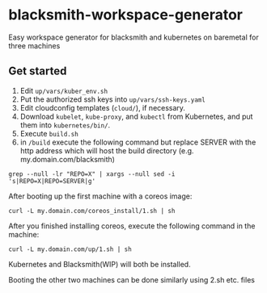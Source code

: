 # blacksmith-workspace-generator
Easy workspace generator for blacksmith and kubernetes on baremetal for three machines

## Get started
1. Edit `up/vars/kuber_env.sh`
2. Put the authorized ssh keys into `up/vars/ssh-keys.yaml`
3. Edit cloudconfig templates (`cloud/`), if necessary.
4. Download `kubelet`, `kube-proxy`, and `kubectl` from Kubernetes, and put them into `kubernetes/bin/`.
5. Execute `build.sh`
6. in `/build` execute the following command but replace SERVER with the http address which will host the build directory (e.g. my.domain.com/blacksmith)
```
grep --null -lr "REPO=X" | xargs --null sed -i 's|REPO=X|REPO=SERVER|g'
```

After booting up the first machine with a coreos image:
```
curl -L my.domain.com/coreos_install/1.sh | sh
```
After you finished installing coreos, execute the following command in the machine:
```
curl -L my.domain.com/up/1.sh | sh
```
Kubernetes and Blacksmith(WIP) will both be installed.

Booting the other two machines can be done similarly using 2.sh etc. files
